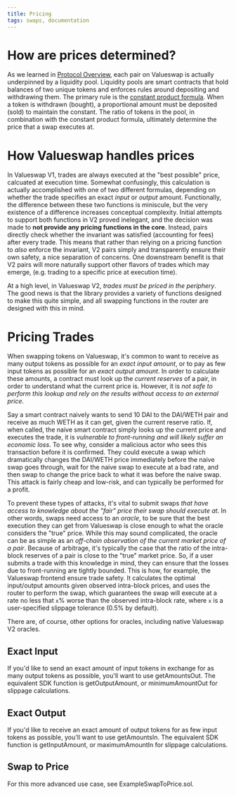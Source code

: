 ```yaml
---
title: Pricing
tags: swaps, documentation
---
```


# How are prices determined?

As we learned in [Protocol Overview](/docs/v2/protocol-overview), each pair on Valueswap is actually underpinned by a liquidity pool. Liquidity pools are smart contracts that hold balances of two unique tokens and enforces rules around depositing and withdrawing them. The primary rule is the [constant product formula](/docs/v2/protocol-overview/glossary#constant-product-formula). When a token is withdrawn (bought), a proportional amount must be deposited (sold) to maintain the constant. The ratio of tokens in the pool, in combination with the constant product formula, ultimately determine the price that a swap executes at.

# How Valueswap handles prices

In Valueswap V1, trades are always executed at the "best possible" price, calcuated at execution time. Somewhat confusingly, this calculation is actually accomplished with one of two different formulas, depending on whether the trade specifies an exact _input_ or _output_ amount. Functionally, the difference between these two functions is miniscule, but the very existence of a difference increases conceptual complexity. Initial attempts to support both functions in V2 proved inelegant, and the decision was made to **not provide any pricing functions in the core**. Instead, pairs directly check whether the invariant was satisfied (accounting for fees) after every trade. This means that rather than relying on a pricing function to _also_ enforce the invariant, V2 pairs simply and transparently ensure their own safety, a nice separation of concerns. One downstream benefit is that V2 pairs will more naturally support other flavors of trades which may emerge, (e.g. trading to a specific price at execution time).

At a high level, in Valueswap V2, _trades must be priced in the periphery_. The good news is that the <Link to='/docs/v2/smart-contracts/library'>library</Link> provides a variety of functions designed to make this quite simple, and all swapping functions in the <Link to='/docs/v2/smart-contracts/library'>router</Link> are designed with this in mind.

# Pricing Trades

When swapping tokens on Valueswap, it's common to want to receive as many output tokens as possible for an _exact input amount_, or to pay as few input tokens as possible for an _exact output amount_. In order to calculate these amounts, a contract must look up the _current reserves_ of a pair, in order to understand what the current price is. However, it is _not safe to perform this lookup and rely on the results without access to an external price_.

Say a smart contract naively wants to send 10 DAI to the DAI/WETH pair and receive as much WETH as it can get, given the current reserve ratio. If, when called, the naive smart contract simply looks up the current price and executes the trade, it is _vulnerable to front-running and will likely suffer an economic loss_. To see why, consider a malicious actor who sees this transaction before it is confirmed. They could execute a swap which dramatically changes the DAI/WETH price immediately before the naive swap goes through, wait for the naive swap to execute at a bad rate, and then swap to change the price back to what it was before the naive swap. This attack is fairly cheap and low-risk, and can typically be performed for a profit.

To prevent these types of attacks, it's vital to submit swaps _that have access to knowledge about the "fair" price their swap should execute at_. In other words, swaps need access to an _oracle_, to be sure that the best execution they can get from Valueswap is close enough to what the oracle considers the "true" price. While this may sound complicated, the oracle can be as simple as an _off-chain observation of the current market price of a pair_. Because of arbitrage, it's typically the case that the ratio of the intra-block reserves of a pair is close to the "true" market price. So, if a user submits a trade with this knowledge in mind, they can ensure that the losses due to front-running are tightly bounded. This is how, for example, the Valueswap frontend ensure trade safety. It calculates the optimal input/output amounts given observed intra-block prices, and uses the router to perform the swap, which guarantees the swap will execute at a rate no less that `x`% worse than the observed intra-block rate, where `x` is a user-specified slippage tolerance (0.5% by default).

There are, of course, other options for oracles, including <Link to='/docs/v2/core-concepts/oracles'>native Valueswap V2 oracles</Link>.

## Exact Input

If you'd like to send an exact amount of input tokens in exchange for as many output tokens as possible, you'll want to use <Link to='/docs/v2/smart-contracts/router02/#getamountsout'>getAmountsOut</Link>. The equivalent SDK function is <Link to='/docs/v2/SDK/pair/#getoutputamount'>getOutputAmount</Link>, or <Link to='/docs/v2/SDK/trade/#minimumamountout-since-204'>minimumAmountOut</Link> for slippage calculations.

## Exact Output

If you'd like to receive an exact amount of output tokens for as few input tokens as possible, you'll want to use <Link to='/docs/v2/smart-contracts/router02/#getamountsin'>getAmountsIn</Link>. The equivalent SDK function is <Link to='/docs/v2/SDK/pair/#getinputamount'>getInputAmount</Link>, or <Link to='/docs/v2/SDK/trade/#maximumamountin-since-204'>maximumAmountIn</Link> for slippage calculations.

## Swap to Price

For this more advanced use case, see <Github href="https://github.com/valuenetworklive2021/valueswap-v2-periphery/blob/master/contracts/examples/ExampleSwapToPrice.sol">ExampleSwapToPrice.sol</Github>.
